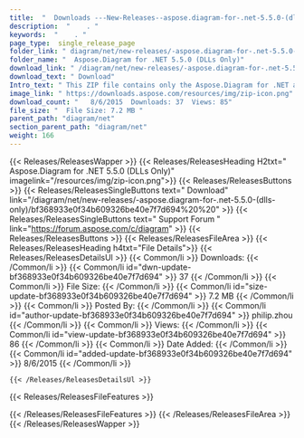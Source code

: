 ```yaml
---
title:  "  Downloads ---New-Releases--aspose.diagram-for-.net-5.5.0-(dlls-only) . " 
description:  "    . " 
keywords:  "    . " 
page_type:  single_release_page
folder_link: " diagram/net/new-releases/-aspose.diagram-for-.net-5.5.0-(dlls-only)/"
folder_name: "  Aspose.Diagram for .NET 5.5.0 (DLLs Only)"
download_link: " /diagram/net/new-releases/-aspose.diagram-for-.net-5.5.0-(dlls-only)/bf368933e0f34b609326be40e7f7d694"
download_text: " Download"
Intro_text: " This ZIP file contains only the Aspose.Diagram for .NET assemblies. The assembli..."
image_link: " https://downloads.aspose.com/resources/img/zip-icon.png"
download_count: "   8/6/2015  Downloads: 37  Views: 85"
file_size: "  File Size: 7.2 MB "
parent_path: "diagram/net"
section_parent_path: "diagram/net"
weight: 166 
---
```


{{< Releases/ReleasesWapper >}}
  {{< Releases/ReleasesHeading H2txt="  Aspose.Diagram for .NET 5.5.0 (DLLs Only)" imagelink="/resources/img/zip-icon.png">}}
  {{< Releases/ReleasesButtons >}}
    {{< Releases/ReleasesSingleButtons text=" Download" link="/diagram/net/new-releases/-aspose.diagram-for-.net-5.5.0-(dlls-only)/bf368933e0f34b609326be40e7f7d694%20%20" >}}
    {{< Releases/ReleasesSingleButtons text=" Support Forum " link="https://forum.aspose.com/c/diagram" >}}
  {{< Releases/ReleasesButtons >}}
  {{< Releases/ReleasesFileArea >}}
    {{< Releases/ReleasesHeading h4txt="File Details">}}
    {{< Releases/ReleasesDetailsUl >}}
            {{< Common/li  >}} Downloads: {{< /Common/li >}} 
      {{< Common/li id="dwn-update-bf368933e0f34b609326be40e7f7d694" >}} 37 {{< /Common/li >}} 
      {{< Common/li  >}} File Size: {{< /Common/li >}} 
      {{< Common/li id="size-update-bf368933e0f34b609326be40e7f7d694" >}} 7.2 MB {{< /Common/li >}} 
      {{< Common/li  >}} Posted By: {{< /Common/li >}} 
      {{< Common/li id="author-update-bf368933e0f34b609326be40e7f7d694" >}} philip.zhou {{< /Common/li >}} 
      {{< Common/li  >}} Views: {{< /Common/li >}} 
      {{< Common/li id="view-update-bf368933e0f34b609326be40e7f7d694" >}} 86 {{< /Common/li >}} 
      {{< Common/li  >}} Date Added: {{< /Common/li >}} 
      {{< Common/li id="added-update-bf368933e0f34b609326be40e7f7d694" >}} 8/6/2015 {{< /Common/li >}} 

    {{< /Releases/ReleasesDetailsUl >}}

  {{< Releases/ReleasesFileFeatures >}}
      
  {{< /Releases/ReleasesFileFeatures >}}
 {{< /Releases/ReleasesFileArea >}}
{{< /Releases/ReleasesWapper >}}


